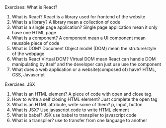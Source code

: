 Exercises: What is React?
1. What is React? React is a library used for frontend of the website
2. What is a library? A library mean a collection of code
3. What is a single page application? Single page application mean it only have one HTML page
4. What is a component? A component mean a UI component mean reusable piece of code
6. What is DOM? Document Object model (DOM) mean the struture/style of the webpage
7. What is React Virtual DOM? Virtual DOM mean React can handle DOM manipulating by itself and the developer can just use use the component
8. What does a web application or a website(composed of) have? HTML, CSS, Javascript

Exercises: JSX
1. What is an HTML element? A piece of code with open and close tag.
2. How to write a self closing HTML element? Just complete the open tag
3. What is an HTML attribute, write some of them? p, input, button
4. What is JSX? Use javascript code to write HTML element
5. What is babel? JSX use babel to transpiler to javascript code
6. What is a transpiler? use to transfer from one language to another